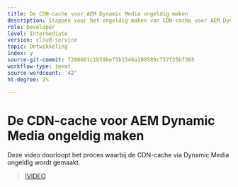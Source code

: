 ```yaml
---
title: De CDN-cache voor AEM Dynamic Media ongeldig maken
description: Stappen voor het ongeldig maken van CDN-cache voor AEM Dynamic Media
role: Developer
level: Intermediate
version: cloud-service
topic: Ontwikkeling
index: y
source-git-commit: 7200601c1b59bef5b1546a100589c757f25bf365
workflow-type: tm+mt
source-wordcount: '42'
ht-degree: 2%

---
```



# De CDN-cache voor AEM Dynamic Media ongeldig maken

Deze video doorloopt het proces waarbij de CDN-cache via Dynamic Media ongeldig wordt gemaakt.

>[!VIDEO](https://video.tv.adobe.com/v/335457?quality=9&learn=on)
